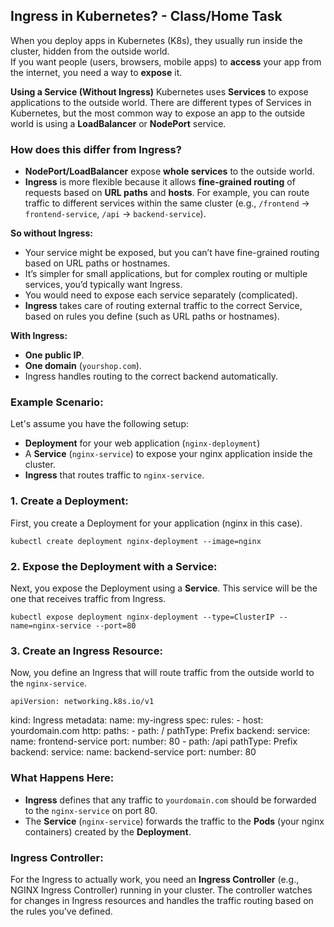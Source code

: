 ## ****Ingress** in Kubernetes?** - Class/Home Task

When you deploy apps in Kubernetes (K8s), they usually run inside the cluster, hidden from the outside world.  
If you want people (users, browsers, mobile apps) to **access** your app from the internet, you need a way to **expose** it.

**Using a Service (Without Ingress)**
Kubernetes uses **Services** to expose applications to the outside world. There are different types of Services in Kubernetes, but the most common way to expose an app to the outside world is using a **LoadBalancer** or **NodePort** service.

### **How does this differ from Ingress?**

-   **NodePort/LoadBalancer** expose **whole services** to the outside world.
-   **Ingress** is more flexible because it allows **fine-grained routing** of requests based on **URL paths** and **hosts**. For example, you can route traffic to different services within the same cluster (e.g., `/frontend` -> `frontend-service`, `/api` -> `backend-service`).
    

**So without Ingress:**
-   Your service might be exposed, but you can’t have fine-grained routing based on URL paths or hostnames.
-   It’s simpler for small applications, but for complex routing or multiple services, you’d typically want Ingress.
-   You would need to expose each service separately (complicated).
- **Ingress** takes care of routing external traffic to the correct Service, based on rules you define (such as URL paths or hostnames).
    
**With Ingress:**
-   **One public IP**.
-   **One domain** (`yourshop.com`).
-   Ingress handles routing to the correct backend automatically.

### Example Scenario:
Let's assume you have the following setup:
-   **Deployment** for your web application (`nginx-deployment`)
-   A **Service** (`nginx-service`) to expose your nginx application inside the cluster.
-   **Ingress** that routes traffic to `nginx-service`.
    
### 1. **Create a Deployment**:
First, you create a Deployment for your application (nginx in this case).

    kubectl create deployment nginx-deployment --image=nginx

### 2. **Expose the Deployment with a Service**:
Next, you expose the Deployment using a **Service**. This service will be the one that receives traffic from Ingress.

    kubectl expose deployment nginx-deployment --type=ClusterIP --name=nginx-service --port=80

### 3. **Create an Ingress Resource**:
Now, you define an Ingress that will route traffic from the outside world to the `nginx-service`.

    apiVersion: networking.k8s.io/v1
kind: Ingress
metadata:
  name: my-ingress
spec:
  rules:
    - host: yourdomain.com
      http:
        paths:
          - path: /
            pathType: Prefix
            backend:
              service:
                name: frontend-service
                port:
                  number: 80
          - path: /api
            pathType: Prefix
            backend:
              service:
                name: backend-service
                port:
                  number: 80



### What Happens Here:
-   **Ingress** defines that any traffic to `yourdomain.com` should be forwarded to the `nginx-service` on port 80.
-   The **Service** (`nginx-service`) forwards the traffic to the **Pods** (your nginx containers) created by the **Deployment**.
    

### **Ingress Controller**:
For the Ingress to actually work, you need an **Ingress Controller** (e.g., NGINX Ingress Controller) running in your cluster. The controller watches for changes in Ingress resources and handles the traffic routing based on the rules you've defined.
